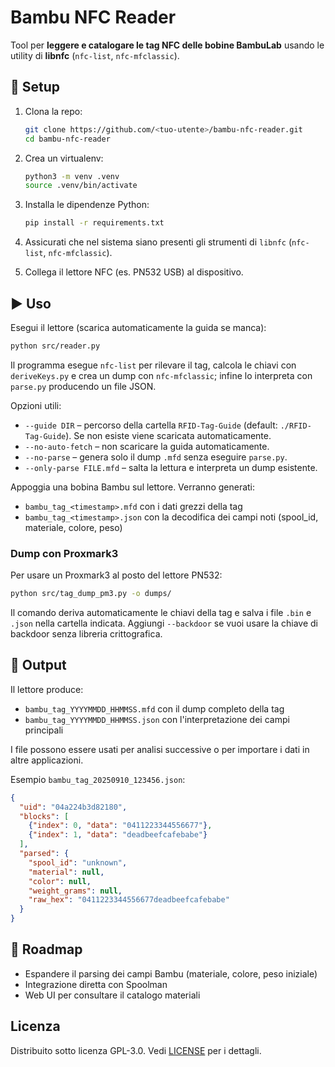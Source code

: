 # Bambu NFC Reader

Tool per **leggere e catalogare le tag NFC delle bobine BambuLab** usando le
utility di **libnfc** (`nfc-list`, `nfc-mfclassic`).

## 🚀 Setup

1. Clona la repo:
   ```bash
   git clone https://github.com/<tuo-utente>/bambu-nfc-reader.git
   cd bambu-nfc-reader
   ```

2. Crea un virtualenv:
   ```bash
   python3 -m venv .venv
   source .venv/bin/activate
   ```

3. Installa le dipendenze Python:
   ```bash
   pip install -r requirements.txt
   ```

4. Assicurati che nel sistema siano presenti gli strumenti di `libnfc`
   (`nfc-list`, `nfc-mfclassic`).

5. Collega il lettore NFC (es. PN532 USB) al dispositivo.

## ▶️ Uso

Esegui il lettore (scarica automaticamente la guida se manca):
```bash
python src/reader.py
```
Il programma esegue `nfc-list` per rilevare il tag, calcola le chiavi con
`deriveKeys.py` e crea un dump con `nfc-mfclassic`; infine lo interpreta con
`parse.py` producendo un file JSON.

Opzioni utili:

* `--guide DIR`  – percorso della cartella `RFID-Tag-Guide` (default:
  `./RFID-Tag-Guide`). Se non esiste viene scaricata automaticamente.
* `--no-auto-fetch` – non scaricare la guida automaticamente.
* `--no-parse` – genera solo il dump `.mfd` senza eseguire `parse.py`.
* `--only-parse FILE.mfd` – salta la lettura e interpreta un dump esistente.

Appoggia una bobina Bambu sul lettore. Verranno generati:

- `bambu_tag_<timestamp>.mfd` con i dati grezzi della tag
- `bambu_tag_<timestamp>.json` con la decodifica dei campi noti (spool_id,
  materiale, colore, peso)

### Dump con Proxmark3

Per usare un Proxmark3 al posto del lettore PN532:

```bash
python src/tag_dump_pm3.py -o dumps/
```

Il comando deriva automaticamente le chiavi della tag e salva i file `.bin` e
`.json` nella cartella indicata. Aggiungi `--backdoor` se vuoi usare la chiave
di backdoor senza libreria crittografica.


## 📂 Output

Il lettore produce:

- `bambu_tag_YYYYMMDD_HHMMSS.mfd` con il dump completo della tag
- `bambu_tag_YYYYMMDD_HHMMSS.json` con l'interpretazione dei campi principali

I file possono essere usati per analisi successive o per importare i dati in
altre applicazioni.


Esempio `bambu_tag_20250910_123456.json`:
```json
{
  "uid": "04a224b3d82180",
  "blocks": [
    {"index": 0, "data": "0411223344556677"},
    {"index": 1, "data": "deadbeefcafebabe"}
  ],
  "parsed": {
    "spool_id": "unknown",
    "material": null,
    "color": null,
    "weight_grams": null,
    "raw_hex": "0411223344556677deadbeefcafebabe"
  }
}
```

## 🔮 Roadmap

- Espandere il parsing dei campi Bambu (materiale, colore, peso iniziale)
- Integrazione diretta con Spoolman
- Web UI per consultare il catalogo materiali

## Licenza

Distribuito sotto licenza GPL-3.0. Vedi [LICENSE](LICENSE) per i dettagli.
